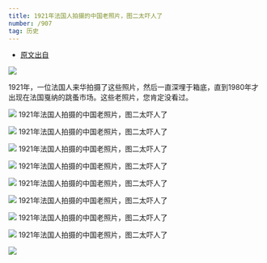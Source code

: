```yaml
---
title: 1921年法国人拍摄的中国老照片，图二太吓人了
number: /907 
tag: 历史
---
```


* [原文出自](https://www.360kuai.com/9c4272b82763e4a12?djsource=ZF90WY&refer_scene=0&scene=1&sign=360dh&tj_url=9c4272b82763e4a12&uid=5cba1920f03f4cec653315aa45603681)

![](https://p0.ssl.qhimg.com/t014558c6a215a2f87d.jpg)

1921年，一位法国人来华拍摄了这些照片，然后一直深埋于箱底，直到1980年才出现在法国戛纳的跳蚤市场。这些老照片，您肯定没看过。

![](https://p0.ssl.qhimg.com/t01668350d352ac4f07.jpg)
1921年法国人拍摄的中国老照片，图二太吓人了

![](https://p0.ssl.qhimg.com/t01ee62ea7b2b0828ed.jpg)
1921年法国人拍摄的中国老照片，图二太吓人了

![](https://p0.ssl.qhimg.com/t01bdb8a71f3ad62fa0.jpg)
1921年法国人拍摄的中国老照片，图二太吓人了

![](https://p0.ssl.qhimg.com/t0172c93fc40a9fa612.jpg)
1921年法国人拍摄的中国老照片，图二太吓人了

![](https://p0.ssl.qhimg.com/t017f879801fd194ea4.jpg)
1921年法国人拍摄的中国老照片，图二太吓人了

![](https://p0.ssl.qhimg.com/t018248a523ef770579.jpg)
1921年法国人拍摄的中国老照片，图二太吓人了

![](https://p0.ssl.qhimg.com/t01128ed029dfd4e846.jpg)
1921年法国人拍摄的中国老照片，图二太吓人了

![](https://p0.ssl.qhimg.com/t0183c3d8a1938311fd.jpg)
1921年法国人拍摄的中国老照片，图二太吓人了

![](https://p0.ssl.qhimg.com/t01a17224cece7fd54d.jpg)


